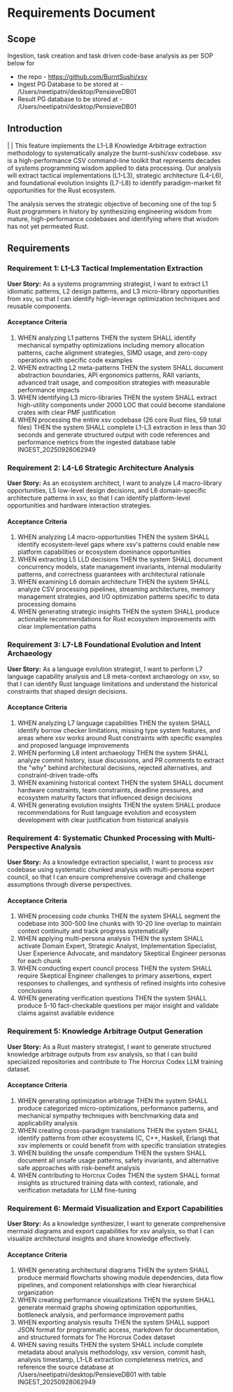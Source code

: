 # Requirements Document

## Scope
Ingestion, task creation and task driven code-base analysis as per SOP below for
- the repo - https://github.com/BurntSushi/xsv
- Ingest PG Database to be stored at - /Users/neetipatni/desktop/PensieveDB01
- Result PG database to be stored at -  /Users/neetipatni/desktop/PensieveDB01

## Introduction
 |  | 
This feature implements the L1-L8 Knowledge Arbitrage extraction methodology to systematically analyze the burnt-sushi/xsv codebase. xsv is a high-performance CSV command-line toolkit that represents decades of systems programming wisdom applied to data processing. Our analysis will extract tactical implementations (L1-L3), strategic architecture (L4-L6), and foundational evolution insights (L7-L8) to identify paradigm-market fit opportunities for the Rust ecosystem.

The analysis serves the strategic objective of becoming one of the top 5 Rust programmers in history by synthesizing engineering wisdom from mature, high-performance codebases and identifying where that wisdom has not yet permeated Rust.

## Requirements

### Requirement 1: L1-L3 Tactical Implementation Extraction

**User Story:** As a systems programming strategist, I want to extract L1 idiomatic patterns, L2 design patterns, and L3 micro-library opportunities from xsv, so that I can identify high-leverage optimization techniques and reusable components.

#### Acceptance Criteria

1. WHEN analyzing L1 patterns THEN the system SHALL identify mechanical sympathy optimizations including memory allocation patterns, cache alignment strategies, SIMD usage, and zero-copy operations with specific code examples
2. WHEN extracting L2 meta-patterns THEN the system SHALL document abstraction boundaries, API ergonomics patterns, RAII variants, advanced trait usage, and composition strategies with measurable performance impacts
3. WHEN identifying L3 micro-libraries THEN the system SHALL extract high-utility components under 2000 LOC that could become standalone crates with clear PMF justification
4. WHEN processing the entire xsv codebase (26 core Rust files, 59 total files) THEN the system SHALL complete L1-L3 extraction in less than 30 seconds and generate structured output with code references and performance metrics from the ingested database table INGEST_20250928062949

### Requirement 2: L4-L6 Strategic Architecture Analysis

**User Story:** As an ecosystem architect, I want to analyze L4 macro-library opportunities, L5 low-level design decisions, and L6 domain-specific architecture patterns in xsv, so that I can identify platform-level opportunities and hardware interaction strategies.

#### Acceptance Criteria

1. WHEN analyzing L4 macro-opportunities THEN the system SHALL identify ecosystem-level gaps where xsv's patterns could enable new platform capabilities or ecosystem dominance opportunities
2. WHEN extracting L5 LLD decisions THEN the system SHALL document concurrency models, state management invariants, internal modularity patterns, and correctness guarantees with architectural rationale
3. WHEN examining L6 domain architecture THEN the system SHALL analyze CSV processing pipelines, streaming architectures, memory management strategies, and I/O optimization patterns specific to data processing domains
4. WHEN generating strategic insights THEN the system SHALL produce actionable recommendations for Rust ecosystem improvements with clear implementation paths

### Requirement 3: L7-L8 Foundational Evolution and Intent Archaeology

**User Story:** As a language evolution strategist, I want to perform L7 language capability analysis and L8 meta-context archaeology on xsv, so that I can identify Rust language limitations and understand the historical constraints that shaped design decisions.

#### Acceptance Criteria

1. WHEN analyzing L7 language capabilities THEN the system SHALL identify borrow checker limitations, missing type system features, and areas where xsv works around Rust constraints with specific examples and proposed language improvements
2. WHEN performing L8 intent archaeology THEN the system SHALL analyze commit history, issue discussions, and PR comments to extract the "why" behind architectural decisions, rejected alternatives, and constraint-driven trade-offs
3. WHEN examining historical context THEN the system SHALL document hardware constraints, team constraints, deadline pressures, and ecosystem maturity factors that influenced design decisions
4. WHEN generating evolution insights THEN the system SHALL produce recommendations for Rust language evolution and ecosystem development with clear justification from historical analysis

### Requirement 4: Systematic Chunked Processing with Multi-Perspective Analysis

**User Story:** As a knowledge extraction specialist, I want to process xsv codebase using systematic chunked analysis with multi-persona expert council, so that I can ensure comprehensive coverage and challenge assumptions through diverse perspectives.

#### Acceptance Criteria

1. WHEN processing code chunks THEN the system SHALL segment the codebase into 300-500 line chunks with 10-20 line overlap to maintain context continuity and track progress systematically
2. WHEN applying multi-persona analysis THEN the system SHALL activate Domain Expert, Strategic Analyst, Implementation Specialist, User Experience Advocate, and mandatory Skeptical Engineer personas for each chunk
3. WHEN conducting expert council process THEN the system SHALL require Skeptical Engineer challenges to primary assertions, expert responses to challenges, and synthesis of refined insights into cohesive conclusions
4. WHEN generating verification questions THEN the system SHALL produce 5-10 fact-checkable questions per major insight and validate claims against available evidence

### Requirement 5: Knowledge Arbitrage Output Generation

**User Story:** As a Rust mastery strategist, I want to generate structured knowledge arbitrage outputs from xsv analysis, so that I can build specialized repositories and contribute to The Horcrux Codex LLM training dataset.

#### Acceptance Criteria

1. WHEN generating optimization arbitrage THEN the system SHALL produce categorized micro-optimizations, performance patterns, and mechanical sympathy techniques with benchmarking data and applicability analysis
2. WHEN creating cross-paradigm translations THEN the system SHALL identify patterns from other ecosystems (C, C++, Haskell, Erlang) that xsv implements or could benefit from with specific translation strategies
3. WHEN building the unsafe compendium THEN the system SHALL document all unsafe usage patterns, safety invariants, and alternative safe approaches with risk-benefit analysis
4. WHEN contributing to Horcrux Codex THEN the system SHALL format insights as structured training data with context, rationale, and verification metadata for LLM fine-tuning

### Requirement 6: Mermaid Visualization and Export Capabilities

**User Story:** As a knowledge synthesizer, I want to generate comprehensive mermaid diagrams and export capabilities for xsv analysis, so that I can visualize architectural insights and share knowledge effectively.

#### Acceptance Criteria

1. WHEN generating architectural diagrams THEN the system SHALL produce mermaid flowcharts showing module dependencies, data flow pipelines, and component relationships with clear hierarchical organization
2. WHEN creating performance visualizations THEN the system SHALL generate mermaid graphs showing optimization opportunities, bottleneck analysis, and performance improvement paths
3. WHEN exporting analysis results THEN the system SHALL support JSON format for programmatic access, markdown for documentation, and structured formats for The Horcrux Codex dataset
4. WHEN saving results THEN the system SHALL include complete metadata about analysis methodology, xsv version, commit hash, analysis timestamp, L1-L8 extraction completeness metrics, and reference the source database at /Users/neetipatni/desktop/PensieveDB01 with table INGEST_20250928062949